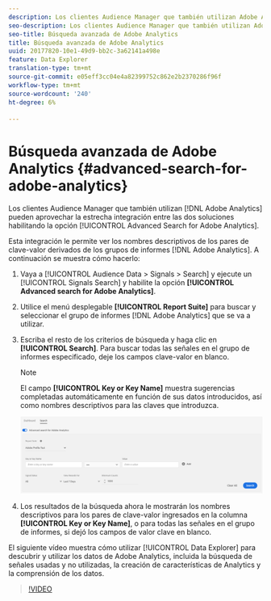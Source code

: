 ```yaml
---
description: Los clientes Audience Manager que también utilizan Adobe Analytics pueden aprovechar la estrecha integración entre las dos soluciones habilitando la opción Búsqueda avanzada para Adobe Analytics.
seo-description: Los clientes Audience Manager que también utilizan Adobe Analytics pueden aprovechar la estrecha integración entre las dos soluciones habilitando la opción Búsqueda avanzada para Adobe Analytics.
seo-title: Búsqueda avanzada de Adobe Analytics
title: Búsqueda avanzada de Adobe Analytics
uuid: 20177820-10e1-49d9-bb2c-3a62141a498e
feature: Data Explorer
translation-type: tm+mt
source-git-commit: e05eff3cc04e4a82399752c862e2b2370286f96f
workflow-type: tm+mt
source-wordcount: '240'
ht-degree: 6%

---
```



# Búsqueda avanzada de Adobe Analytics {#advanced-search-for-adobe-analytics}

Los clientes Audience Manager que también utilizan [!DNL Adobe Analytics] pueden aprovechar la estrecha integración entre las dos soluciones habilitando la opción [!UICONTROL Advanced Search for Adobe Analytics].

Esta integración le permite ver los nombres descriptivos de los pares de clave-valor derivados de los grupos de informes [!DNL Adobe Analytics]. A continuación se muestra cómo hacerlo:

1. Vaya a [!UICONTROL Audience Data > Signals > Search] y ejecute un [!UICONTROL Signals Search] y habilite la opción **[!UICONTROL Advanced search for Adobe Analytics]**.
1. Utilice el menú desplegable **[!UICONTROL Report Suite]** para buscar y seleccionar el grupo de informes [!DNL Adobe Analytics] que se va a utilizar.
1. Escriba el resto de los criterios de búsqueda y haga clic en **[!UICONTROL Search]**. Para buscar todas las señales en el grupo de informes especificado, deje los campos clave-valor en blanco.
   >[!NOTE]
   >
   >El campo **[!UICONTROL Key or Key Name]** muestra sugerencias completadas automáticamente en función de sus datos introducidos, así como nombres descriptivos para las claves que introduzca.

   ![](assets/signals-search-analytics.png)
1. Los resultados de la búsqueda ahora le mostrarán los nombres descriptivos para los pares de clave-valor ingresados en la columna **[!UICONTROL Key or Key Name]**, o para todas las señales en el grupo de informes, si dejó los campos de valor clave en blanco.

El siguiente vídeo muestra cómo utilizar [!UICONTROL Data Explorer] para descubrir y utilizar los datos de Adobe Analytics, incluida la búsqueda de señales usadas y no utilizadas, la creación de características de Analytics y la comprensión de los datos.

>[!VIDEO](https://video.tv.adobe.com/v/25150)
